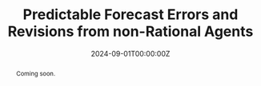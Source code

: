 ---
title: 'Predictable Forecast Errors and Revisions from non-Rational Agents'

# Authors
# If you created a profile for a user (e.g. the default `admin` user), write the username (folder name) here
# and it will be replaced with their full name and linked to their profile.
authors:
- Marcos Gaspar Montenegro Calvimonte

# Author notes (optional)
#author_notes:
#  - 'Equal contribution'
#  - 'Equal contribution'
abstract: Coming soon.
date: '2024-09-01T00:00:00Z'
#doi: ''

# Schedule page publish date (NOT publication's date).
#publishDate: '2024-11-01T00:00:00Z'

# Publication type.
# Accepts a single type but formatted as a YAML list (for Hugo requirements).
# Enter a publication type from the CSL standard.

#publication_types: "Working Paper"
#show_abstract: true
# Publication name and optional abbreviated publication name.
#publication: In *Wowchemy Conference*
#publication_short: In *ICW*

# Summary. An optional shortened abstract.
#summary: Lorem ipsum dolor sit amet, consectetur adipiscing elit. Duis posuere tellus ac convallis placerat. Proin tincidunt magna sed ex sollicitudin condimentum.

tags:
- Diagnostic Expectations
- Forecast error

# Display this page in the Featured widget?
featured: true

# Custom links (uncomment lines below)
# links:
# - name: Custom Link
#   url: http://example.org

#url_pdf: ''
#url_code: 'https://github.com/wowchemy/wowchemy-hugo-themes'
#url_dataset: 'https://github.com/wowchemy/wowchemy-hugo-themes'
#url_poster: ''
#url_project: ''
#url_slides: ''
#url_source: 'https://github.com/wowchemy/wowchemy-hugo-themes'
#url_video: 'https://youtube.com'

# Featured image
# To use, add an image named `featured.jpg/png` to your page's folder.
#image:
#  caption: 'Image credit: [**Unsplash**](https://unsplash.com/photos/pLCdAaMFLTE)'
#  focal_point: ''
#  preview_only: false

# Associated Projects (optional).
#   Associate this publication with one or more of your projects.
#   Simply enter your project's folder or file name without extension.
#   E.g. `internal-project` references `content/project/internal-project/index.md`.
#   Otherwise, set `projects: []`.
#projects:
#  - example

# Slides (optional).
#   Associate this publication with Markdown slides.
#   Simply enter your slide deck's filename without extension.
#   E.g. `slides: "example"` references `content/slides/example/index.md`.
#   Otherwise, set `slides: ""`.
#slides: example

#This goes below the three lines
#{{% callout note %}}
#Click the _Cite_ button above to demo the feature to enable visitors to import publication metadata into their reference management software.
#{{% /callout %}}

#{{% callout note %}}
#Create your slides in Markdown - click the #_Slides_ button to check out the example.
#{{% /callout %}}

#Add the publication's **full text** or **supplementary notes** here. You can use rich formatting such as including [code, math, and images](https://wowchemy.com/docs/content/writing-markdown-latex/).

---